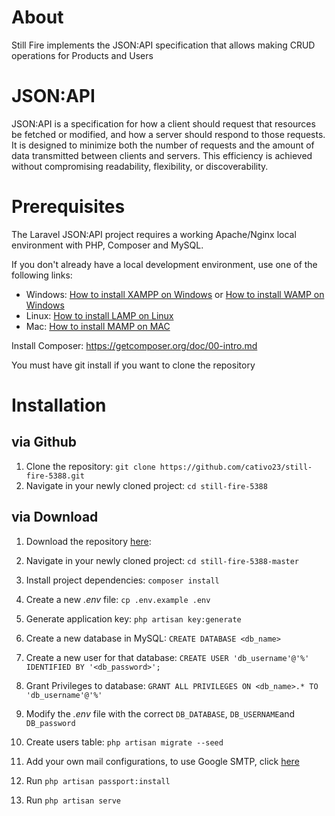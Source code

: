 # About
Still Fire implements the JSON:API specification that allows making CRUD operations for Products and Users

# JSON:API
JSON:API is a specification for how a client should request that resources be fetched or modified, and how a server should respond to those requests. 
It is designed to minimize both the number of requests and the amount of data transmitted between clients and servers. This efficiency is achieved without compromising readability, flexibility, or discoverability.

# Prerequisites

The Laravel JSON:API project requires a working Apache/Nginx local environment with PHP, Composer and MySQL.

If you don't already have a local development environment, use one of the following links:
- Windows: [How to install XAMPP on Windows](https://www.apachefriends.org/es/download.html) or [How to install WAMP on Windows](https://updivision.com/blog/post/beginner-s-guide-to-setting-up-your-local-development-environment-on-windows) 
- Linux: [How to install LAMP on Linux](https://howtoubuntu.org/how-to-install-lamp-on-ubuntu) 
- Mac: [How to install MAMP on MAC](https://wpshout.com/quick-guides/how-to-install-mamp-on-your-mac/) 

Install Composer: https://getcomposer.org/doc/00-intro.md

You must have git install if you want to clone the repository

# Installation
## via Github
1. Clone the repository: `git clone https://github.com/cativo23/still-fire-5388.git`
2. Navigate in your newly cloned project: `cd still-fire-5388` 

## via Download
1. Download the repository [here](https://github.com/cativo23/still-fire-5388/archive/master.zip):  
2. Navigate in your newly cloned project: `cd still-fire-5388-master` 

3. Install project dependencies: `composer install`
4. Create a new *.env* file: `cp .env.example .env`
5. Generate application key: `php artisan key:generate`
6. Create a new database in MySQL: `CREATE DATABASE <db_name>`
7. Create a new user for that database: `CREATE USER 'db_username'@'%' IDENTIFIED BY '<db_password>';`
8. Grant Privileges to database: `GRANT ALL PRIVILEGES ON <db_name>.* TO 'db_username'@'%'` 
6. Modify the *.env* file with the correct `DB_DATABASE`, `DB_USERNAME`and `DB_password`
9. Create users table: `php artisan migrate --seed`
10. Add your own mail configurations, to use Google SMTP, click [here](https://medium.com/@agavitalis/how-to-send-an-email-in-laravel-using-gmail-smtp-server-53d962f01a0c)
11. Run `php artisan passport:install`
12. Run `php artisan serve`
